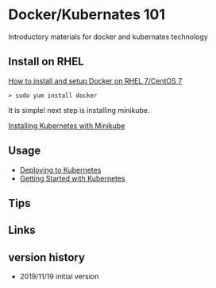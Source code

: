 # Docker/Kubernates 101

Introductory materials for docker and kubernates technology

## Install on RHEL

[How to install and setup Docker on RHEL 7/CentOS 7](https://www.cyberciti.biz/faq/install-use-setup-docker-on-rhel7-centos7-linux/)

```{bash}
> sudo yum install docker
```

It is simple! next step is installing minikube. 

[Installing Kubernetes with Minikube](https://kubernetes.io/docs/setup/learning-environment/minikube/)

## Usage

- [Deploying to Kubernetes](https://docs.docker.com/get-started/part3/)
- [Getting Started with Kubernetes](https://access.redhat.com/documentation/en-us/red_hat_enterprise_linux_atomic_host/7/html-single/getting_started_with_kubernetes/index)

## Tips

## Links

## version history

- 2019/11/19 initial version
